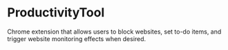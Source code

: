 # ProductivityTool
Chrome extension that allows users to block websites, set to-do items, and trigger website monitoring effects when desired.
